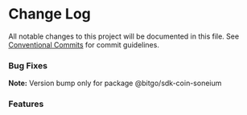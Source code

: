 # Change Log

All notable changes to this project will be documented in this file.
See [Conventional Commits](https://conventionalcommits.org) for commit guidelines.

### Bug Fixes

**Note:** Version bump only for package @bitgo/sdk-coin-soneium

### Features
